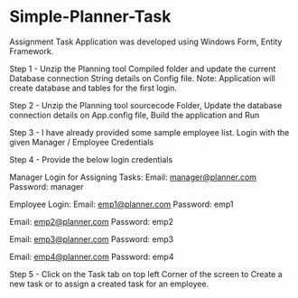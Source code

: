 # Simple-Planner-Task
Assignment Task
Application was developed using Windows Form, Entity Framework.

Step 1 - Unzip the Planning tool Compiled folder and update the current Database connection String details on Config file.
Note: Application will create database and tables for the first login. 

Step 2 - Unzip the Planning tool sourcecode Folder, Update the database connection details on App.config file, Build the application and Run

Step 3 - I have already provided some sample employee list. Login with the given Manager / Employee Credentials

Step 4 - Provide the below login credentials

Manager Login for Assigning Tasks:
Email: manager@planner.com
Password: manager

Employee Login:
Email: emp1@planner.com
Password: emp1

Email: emp2@planner.com
Password: emp2

Email: emp3@planner.com
Password: emp3

Email: emp4@planner.com
Password: emp4

Step 5 - Click on the Task tab on top left Corner of the screen to Create a new task or to assign a created task for an employee.
